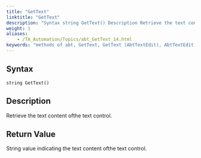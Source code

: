 ```yaml
--- 
title: "GetText"
linktitle: "GetText"
description: "Syntax string GetText() Description Retrieve the text content of the text control. Return Value String value indicating the text content of the text control."
weight: 1
aliases: 
    - /TA_Automation/Topics/abt_GetText_14.html
keywords: "methods of abt, GetText, GetText (AbtTextEdit), AbtTextEdit, gettext, abttextedit gettext, content of text control, get content of text box"
---
```


## Syntax

`string GetText()`

## Description  

Retrieve the text content ofthe text control.

## Return Value

String value indicating the text content ofthe text control.



